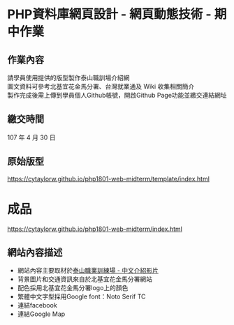 # PHP資料庫網頁設計 - 網頁動態技術 - 期中作業

## 作業內容
請學員使用提供的版型製作泰山職訓場介紹網  
圖文資料可參考北基宜花金馬分署、台灣就業通及 Wiki 收集相關簡介  
製作完成後需上傳到學員個人Github帳號，開啟Github Page功能並繳交連結網址  

## 繳交時間
107 年 4 月 30 日

## 原始版型
<https://cytaylorw.github.io/php1801-web-midterm/template/index.html>

# 成品
<https://cytaylorw.github.io/php1801-web-midterm/index.html>

## 網站內容描述
- 網站內容主要取材於[泰山職業訓練場 - 中文介紹影片](https://www.youtube.com/watch?v=Aai9IZHkRJY)
- 背景圖片和交通資訊來自於北基宜花金馬分署網站
- 配色採用北基宜花金馬分署logo上的顏色
- 繁體中文字型採用Google font：Noto Serif TC
- 連結facebook
- 連結Google Map
